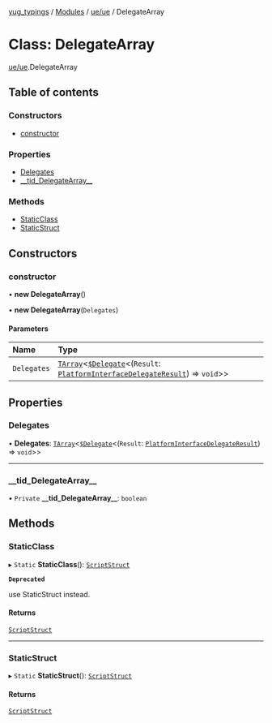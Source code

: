 [yug_typings](../README.md) / [Modules](../modules.md) / [ue/ue](../modules/ue_ue.md) / DelegateArray

# Class: DelegateArray

[ue/ue](../modules/ue_ue.md).DelegateArray

## Table of contents

### Constructors

- [constructor](ue_ue.DelegateArray.md#constructor)

### Properties

- [Delegates](ue_ue.DelegateArray.md#delegates)
- [\_\_tid\_DelegateArray\_\_](ue_ue.DelegateArray.md#__tid_delegatearray__)

### Methods

- [StaticClass](ue_ue.DelegateArray.md#staticclass)
- [StaticStruct](ue_ue.DelegateArray.md#staticstruct)

## Constructors

### constructor

• **new DelegateArray**()

• **new DelegateArray**(`Delegates`)

#### Parameters

| Name | Type |
| :------ | :------ |
| `Delegates` | [`TArray`](../interfaces/ue_puerts.TArray.md)<[`$Delegate`](../interfaces/ue_puerts._Delegate.md)<(`Result`: [`PlatformInterfaceDelegateResult`](ue_ue.PlatformInterfaceDelegateResult.md)) => `void`\>\> |

## Properties

### Delegates

• **Delegates**: [`TArray`](../interfaces/ue_puerts.TArray.md)<[`$Delegate`](../interfaces/ue_puerts._Delegate.md)<(`Result`: [`PlatformInterfaceDelegateResult`](ue_ue.PlatformInterfaceDelegateResult.md)) => `void`\>\>

___

### \_\_tid\_DelegateArray\_\_

• `Private` **\_\_tid\_DelegateArray\_\_**: `boolean`

## Methods

### StaticClass

▸ `Static` **StaticClass**(): [`ScriptStruct`](ue_ue.ScriptStruct.md)

**`Deprecated`**

use StaticStruct instead.

#### Returns

[`ScriptStruct`](ue_ue.ScriptStruct.md)

___

### StaticStruct

▸ `Static` **StaticStruct**(): [`ScriptStruct`](ue_ue.ScriptStruct.md)

#### Returns

[`ScriptStruct`](ue_ue.ScriptStruct.md)
